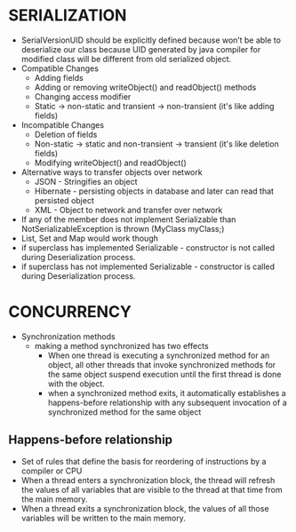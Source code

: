 # SERIALIZATION
- SerialVersionUID should be explicitly defined because won’t be able to deserialize our class because UID generated by java compiler for modified class will be different from old serialized object.
- Compatible Changes
    - Adding fields
    - Adding or removing writeObject() and readObject() methods
    - Changing access modifier
    - Static -> non-static and transient -> non-transient (it's like adding fields)
- Incompatible Changes
    - Deletion of fields
    - Non-static -> static and non-transient -> transient (it's like deletion fields)
    - Modifying writeObject() and readObject()
- Alternative ways to transfer objects over network
    - JSON - Stringifies an object
    - Hibernate - persisting objects in database and later can read that persisted object
    - XML - Object to network and transfer over network
- If any of the member does not implement Serializable than  NotSerializableException is thrown (MyClass myClass;)
- List, Set and Map would work though
- if superclass has implemented Serializable - constructor is not called during Deserialization process.
- if superclass has not implemented Serializable - constructor is called during Deserialization process.


# CONCURRENCY
- Synchronization methods 
    - making a method synchronized has two effects
        - When one thread is executing a synchronized method for an object, all other threads that invoke synchronized methods for the same object suspend execution until the first thread is done with the object.
        - when a synchronized method exits, it automatically establishes a happens-before relationship with any subsequent invocation of a synchronized method for the same object
## Happens-before relationship
- Set of rules that define the basis for reordering of instructions by a compiler or CPU
- When a thread enters a synchronization block, the thread will refresh the values of all variables that are visible to the thread at that time from the main memory.
- When a thread exits a synchronization block, the values of all those variables will be written to the main memory.

